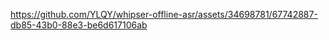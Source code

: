 

https://github.com/YLQY/whipser-offline-asr/assets/34698781/67742887-db85-43b0-88e3-be6d617106ab

